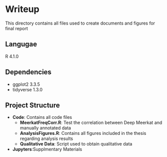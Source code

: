 # Writeup
This directory contains all files used to create documents and figures for final report

## Langugae
R 4.1.0

## Dependencies
- ggplot2 3.3.5
- tidyverse 1.3.0

## Project Structure
- **Code**: Contains all code files  
    - **MeerkatFreqCorr.R**: Test the correlation between Deep Meerkat and manually annotated data  
    - **AnalysisFigures.R**: Contains all figures included in the thesis regarding analysis results  
    - **Qualitative Data**: Script used to obtain qualitative data  
- **Jupyters**:Supplmentary Materials
